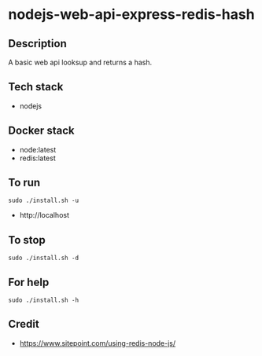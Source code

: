 # nodejs-web-api-express-redis-hash

## Description
A basic web api looksup and returns a hash.

## Tech stack
- nodejs

## Docker stack
- node:latest
- redis:latest

## To run
`sudo ./install.sh -u`
- http://localhost

## To stop
`sudo ./install.sh -d`

## For help
`sudo ./install.sh -h`

## Credit
- https://www.sitepoint.com/using-redis-node-js/
